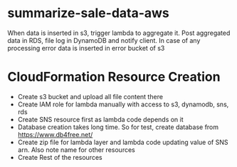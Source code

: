 # summarize-sale-data-aws
When data is inserted in s3, trigger lambda to aggregate it. Post aggregated data in RDS, file log in DynamoDB and notify client. In case of any processing error data is inserted in error bucket of s3

# CloudFormation Resource Creation
* Create s3 bucket and upload all file content there
* Create IAM role for lambda manually with access to s3, dynamodb, sns, rds
* Create SNS resource first as lambda code depends on it
* Database creation takes long time. So for test, create database from https://www.db4free.net/
* Create zip file for lambda layer and lambda code updating value of SNS arn. Also note name for other resources
* Create Rest of the resources
